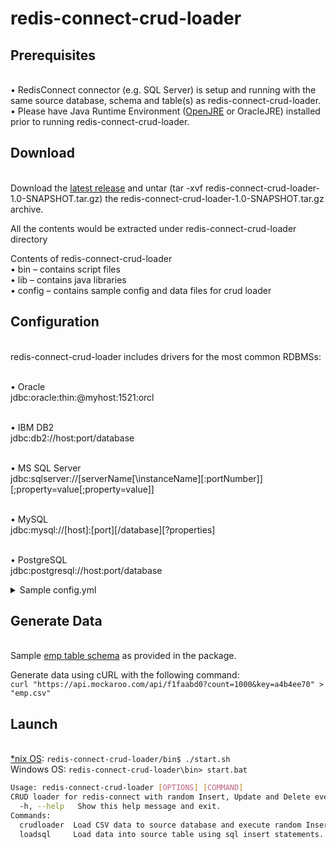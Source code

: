 # redis-connect-crud-loader

## Prerequisites

<br>• RedisConnect connector (e.g. SQL Server) is setup and running with the same source database, schema and table(s) as redis-connect-crud-loader.
<br>• Please have Java Runtime Environment ([OpenJRE](https://openjdk.java.net/install/) or OracleJRE) installed prior to running redis-connect-crud-loader.

## Download

<br>Download the [latest release](https://github.com/RedisLabs-Field-Engineering/redis-connect-crud-loader/releases/download/v1.0/redis-connect-crud-loader-1.0-SNAPSHOT.tar.gz) and untar (tar -xvf redis-connect-crud-loader-1.0-SNAPSHOT.tar.gz) the redis-connect-crud-loader-1.0-SNAPSHOT.tar.gz archive.

All the contents would be extracted under redis-connect-crud-loader directory

Contents of redis-connect-crud-loader
<br>•	bin – contains script files
<br>•	lib – contains java libraries
<br>•	config – contains sample config and data files for crud loader

## Configuration

<br>redis-connect-crud-loader includes drivers for the most common RDBMSs:

<br>• Oracle
<br>jdbc:oracle:thin:@myhost:1521:orcl

<br>• IBM DB2
<br>jdbc:db2://host:port/database

<br>• MS SQL Server
<br>jdbc:sqlserver://[serverName[\instanceName][:portNumber]][;property=value[;property=value]]

<br>• MySQL
<br>jdbc:mysql://[host]:[port][/database][?properties]

<br>• PostgreSQL
<br>jdbc:postgresql://host:port/database

<details><summary>Sample config.yml</summary>
<p>

#### Sample config.yml under redis-connect-crud-loader/config folder
```yml
connections:
  source:
    username: sa #DB user
    password: Redis@123 #DB password
    type: mssqlserver #this value can not be changed for mssqlserver
    jdbcUrl: "jdbc:sqlserver://127.0.0.1:1433;database=RedisLabsCDC"
    maximumPoolSize: 10 #This property controls the maximum size that the pool is allowed to reach, including both idle and in-use connections.
    minimumIdle: 2 #This property controls the maximum amount of time that a connection is allowed to sit idle in the pool. This setting only applies when minimumIdle is defined to be less than maximumPoolSize.
    tableName: dbo.emp #table name in schema.table format
    batchSize: 100 #batch size
    loadQueryFile: insert.sql #insert query for loadsql option
    csvFile: emp.csv #csv data with header to load (crudloader option)
    select: select.sql #select query for the continuous crud (crudloader option). To skip select, comment it out i.e. "select: #select.sql"
    updatedSelect: updatedSelect.sql #updated select query for the continuous crud.  To skip updatedSelect, comment it out i.e. "select: #updatedSelect.sql"
    update: update.sql #update query for the continuous crud (crudloader option). To skip update, comment it out i.e. "select: #update.sql"
    delete: delete.sql #delete query for the continuous crud (crudloader option). To skip delete, comment it out i.e. "select: #delete.sql"
    #loadQuery: "select * from dbo.emp" #This can be used instead of loadQueryFile property
    iteration: 100 #number of iterations to run (crudloader option)
```

</p>
</details>

## Generate Data

<br>Sample [emp table schema](https://www.mockaroo.com/f1faabd0) as provided in the package.

Generate data using cURL with the following command:
<br>`curl "https://api.mockaroo.com/api/f1faabd0?count=1000&key=a4b4ee70" > "emp.csv"`

## Launch

<br>[*nix OS](https://en.wikipedia.org/wiki/Unix-like):
`redis-connect-crud-loader/bin$ ./start.sh`
<br>Windows OS:
`redis-connect-crud-loader\bin> start.bat`

```bash
Usage: redis-connect-crud-loader [OPTIONS] [COMMAND]
CRUD loader for redis-connect with random Insert, Update and Delete events.
  -h, --help   Show this help message and exit.
Commands:
  crudloader  Load CSV data to source database and execute random Insert, Update and Delete events.
  loadsql     Load data into source table using sql insert statements.
```
